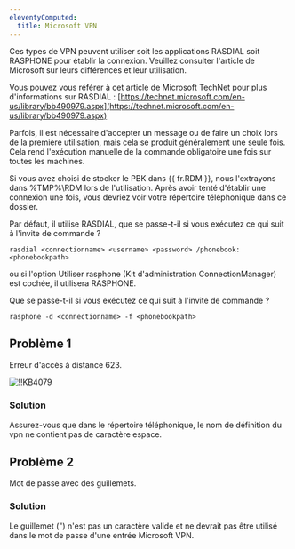 ```yaml
---
eleventyComputed:
  title: Microsoft VPN
---
```

Ces types de VPN peuvent utiliser soit les applications RASDIAL soit RASPHONE pour établir la connexion. Veuillez consulter l'article de Microsoft sur leurs différences et leur utilisation.

Vous pouvez vous référer à cet article de Microsoft TechNet pour plus d'informations sur RASDIAL : [https://technet.microsoft.com/en-us/library/bb490979.aspx](https://technet.microsoft.com/en-us/library/bb490979.aspx)

Parfois, il est nécessaire d'accepter un message ou de faire un choix lors de la première utilisation, mais cela se produit généralement une seule fois. Cela rend l'exécution manuelle de la commande obligatoire une fois sur toutes les machines.

Si vous avez choisi de stocker le PBK dans {{ fr.RDM }}, nous l'extrayons dans %TMP%\RDM lors de l'utilisation. Après avoir tenté d'établir une connexion une fois, vous devriez voir votre répertoire téléphonique dans ce dossier.

Par défaut, il utilise RASDIAL, que se passe-t-il si vous exécutez ce qui suit à l'invite de commande ?

`rasdial <connectionname> <username> <password> /phonebook:<phonebookpath>`

ou si l'option Utiliser rasphone (Kit d'administration ConnectionManager) est cochée, il utilisera RASPHONE.

Que se passe-t-il si vous exécutez ce qui suit à l'invite de commande ?

`rasphone -d <connectionname> -f <phonebookpath>`

## Problème 1
Erreur d'accès à distance 623.

![!!KB4079](https://cdnweb.devolutions.net/docs/docs_en_kb_KB4079.png)

### Solution
Assurez-vous que dans le répertoire téléphonique, le nom de définition du vpn ne contient pas de caractère espace.

## Problème 2
Mot de passe avec des guillemets.

### Solution
Le guillemet (") n'est pas un caractère valide et ne devrait pas être utilisé dans le mot de passe d'une entrée Microsoft VPN.
